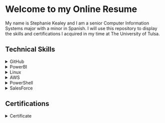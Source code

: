 # Welcome to my Online Resume

My name is Stephanie Kealey and I am a senior Computer Information Systems major with a minor in Spanish. I will use this repository to display the skills and certifications I acquired in my time at The University of Tulsa.

<h2>Technical Skills</h2>
<details><summary>GitHub</summary>
  <h3> Description: </h3>
I completed the introductory GitHub learning labs offered on the GitHub website: https://lab.github.com/courses 
  <ul>
The seven GitHub labs include an overview of fundamental GitHub skills including:
<li>Introduction to GitHub</li>
<li>Communicating using Markdown</li>
<li>Uploading your project to GitHub</li>
<li>GitHub pages</li>
<li>Reviewing pull requests</li>
<li>Managing merge conflicts</li>
<li>Securing your workflows</li>
</ul>

<h3> Course Completion: </h3>
<img src="FirstDayOnGitHub.jpg" alt="First Day On GitHub">
<img src="FirstWeekOnGitHub.jpg" alt="First Week On GitHub"></details> 

<details><summary>PowerBI</summary></details>
<details><summary>Linux</summary></details>
<details><summary>AWS</summary></details>
<details><summary>PowerShell</summary></details>
<details><summary>SalesForce</summary></details>

<h2>Certifications</h2>
<details><summary>Certificate</summary></details>
